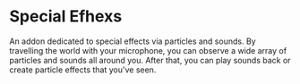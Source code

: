 # Special Efhexs

An addon dedicated to special effects via particles and sounds. By travelling the world with your microphone, you can observe a wide array of particles and sounds all around you. After that, you can play sounds back or create particle effects that you've seen.